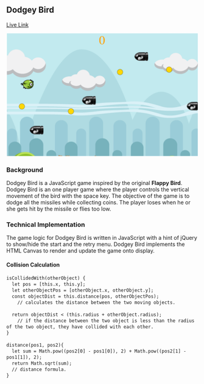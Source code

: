 ## Dodgey Bird

[Live Link][DodgeyBird]

[DodgeyBird]: hellojohnito.github.io/Dodgey-Bird/

<p align="center">
    <img src="img/dodgeybird.png" alt="Landing Page" />
</p>

### Background

Dodgey Bird is a JavaScript game inspired by the original **Flappy Bird**. Dodgey Bird is an one player game where the player controls the vertical movement of the bird with the space key. The objective of the game is to dodge all the missiles while collecting coins. The player loses when he or she gets hit by the missile or flies too low.


### Technical Implementation

The game logic for Dodgey Bird is written in JavaScript with a hint of jQuery to show/hide the start and the retry menu. Dodgey Bird implements the HTML Canvas to render and update the game onto display.


#### Collision Calculation

```
isCollidedWith(otherObject) {
  let pos = [this.x, this.y];
  let otherObjectPos = [otherObject.x, otherObject.y];
  const objectDist = this.distance(pos, otherObjectPos);
    // calculates the distance between the two moving objects.

  return objectDist < (this.radius + otherObject.radius);
    // if the distance between the two object is less than the radius of the two object, they have collided with each other.  
}

distance(pos1, pos2){
  let sum = Math.pow((pos2[0] - pos1[0]), 2) + Math.pow((pos2[1] - pos1[1]), 2);
  return Math.sqrt(sum);
  // distance formula.
}

```
